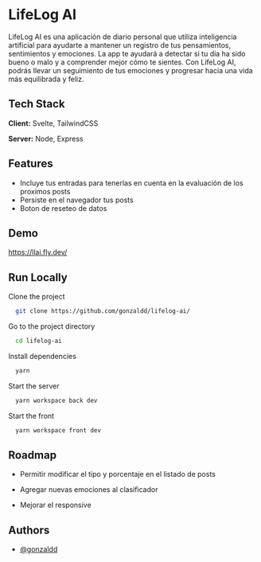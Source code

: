 # LifeLog AI

LifeLog AI es una aplicación de diario personal que utiliza inteligencia artificial para ayudarte a mantener un registro de tus pensamientos, sentimientos y emociones. La app te ayudará a detectar si tu día ha sido bueno o malo y a comprender mejor cómo te sientes. Con LifeLog AI, podrás llevar un seguimiento de tus emociones y progresar hacia una vida más equilibrada y feliz.

## Tech Stack

**Client:** Svelte, TailwindCSS

**Server:** Node, Express

## Features

- Incluye tus entradas para tenerlas en cuenta en la evaluación de los proximos posts
- Persiste en el navegador tus posts
- Boton de reseteo de datos

## Demo

https://llai.fly.dev/

## Run Locally

Clone the project

```bash
  git clone https://github.com/gonzaldd/lifelog-ai/
```

Go to the project directory

```bash
  cd lifelog-ai
```

Install dependencies

```bash
  yarn
```

Start the server

```bash
  yarn workspace back dev
```

Start the front

```bash
  yarn workspace front dev
```

## Roadmap

- Permitir modificar el tipo y porcentaje en el listado de posts

- Agregar nuevas emociones al clasificador

- Mejorar el responsive

## Authors

- [@gonzaldd](https://www.github.com/gonzaldd)
